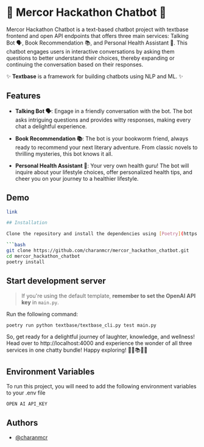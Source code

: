 # 🤖 Mercor Hackathon Chatbot 🚀

Mercor Hackathon Chatbot is a text-based chatbot project with textbase frontend and open API endpoints that offers three main services: Talking Bot 🗣️, Book Recommendation 📚, and Personal Health Assistant 💪. This chatbot engages users in interactive conversations by asking them questions to better understand their choices, thereby expanding or continuing the conversation based on their responses.

✨ **Textbase** is a framework for building chatbots using NLP and ML. ✨

## Features

- **Talking Bot 🗣️**: Engage in a friendly conversation with the bot. The bot asks intriguing questions and provides witty responses, making every chat a delightful experience.

- **Book Recommendation 📚**: The bot is your bookworm friend, always ready to recommend your next literary adventure. From classic novels to thrilling mysteries, this bot knows it all.

- **Personal Health Assistant 💪**: Your very own health guru! The bot will inquire about your lifestyle choices, offer personalized health tips, and cheer you on your journey to a healthier lifestyle.

## Demo

```bash
link

## Installation

Clone the repository and install the dependencies using [Poetry](https://python-poetry.org/) (you might have to [install Poetry](https://python-poetry.org/docs/#installation) first).

```bash
git clone https://github.com/charanmcr/mercor_hackathon_chatbot.git
cd mercor_hackathon_chatbot
poetry install
```

## Start development server

> If you're using the default template, **remember to set the OpenAI API key** in `main.py`.

Run the following command:

```bash
poetry run python textbase/textbase_cli.py test main.py
```

So, get ready for a delightful journey of laughter, knowledge, and wellness! Head over to http://localhost:4000 and experience the wonder of all three services in one chatty bundle! Happy exploring! 🤖💬📚💪🎉

## Environment Variables

To run this project, you will need to add the following environment variables to your .env file

`OPEN AI API_KEY`


## Authors

- [@charanmcr](https://www.github.com/charanmcr)
